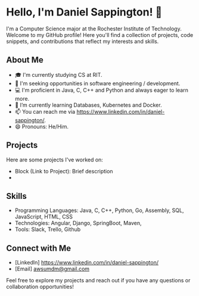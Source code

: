 # Hello, I'm Daniel Sappington! 👋

I'm a Computer Science major at the Rochester Institute of Technology. Welcome to my GitHub profile! Here you'll find a collection of projects, code snippets, and contributions that reflect my interests and skills.

## About Me

- 🎓 I'm currently studying CS at RIT.
- 💼 I'm seeking opportunities in software engineering / development.
- 💻 I'm proficient in Java, C, C++ and Python and always eager to learn more.
- 🌱 I’m currently learning Databases, Kubernetes and Docker.
- 📫 You can reach me via https://www.linkedin.com/in/daniel-sappington/.
- 😄 Pronouns: He/Him.

## Projects

Here are some projects I've worked on:

- Block (Link to Project): Brief description
- 

## Skills

- Programming Languages: Java, C, C++, Python, Go, Assembly, SQL, JavaScript, HTML, CSS
- Technologies: Angular, Django, SpringBoot, Maven, 
- Tools: Slack, Trello, Github

## Connect with Me

- [LinkedIn] https://www.linkedin.com/in/daniel-sappington/
- [Email] awsumdm@gmail.com

Feel free to explore my projects and reach out if you have any questions or collaboration opportunities!

